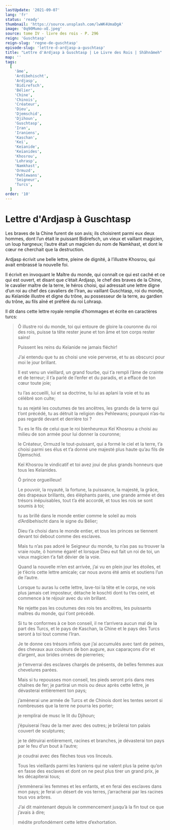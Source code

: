 ```yaml
---
lastUpdate: '2021-09-07'
lang: 'fr'
status: 'ready'
thumbnail: 'https://source.unsplash.com/lwWK4UmaDgA'
image: '0q90Mumo-xE.jpeg'
source: tome IV - livre des rois - P. 296
reign: 'Guschtasp'
reign-slug: 'regne-de-guschtasp'
episode-slug: 'lettre-d-ardjasp-a-guschtasp'
title: "Lettre d'Ardjasp à Guschtasp | Le Livre des Rois | Shâhnâmeh"
map: ''
tags:
  [
    'âme',
    'Ardibehischt',
    'Ardjasp',
    'Bidirefsch',
    'Bélier',
    'Chine',
    'Chinois',
    'Créateur',
    'Dieu',
    'Djemschid',
    'Djihoun',
    'Guschtasp',
    'Iran',
    'Iraniens',
    'Kaschan',
    'Keï',
    'Keïanide',
    'Keïanides',
    'Khosrou',
    'Lohrasp',
    'Namkhast',
    'Ormuzd',
    'Pehlewans',
    'Seigneur',
    'Turcs',
  ]
order: '10'
---
```


<!-- LTeX: language=fr -->

# Lettre d'Ardjasp à Guschtasp

Les braves de la Chine furent de son avis; ils choisirent parmi eux deux hommes, dont l’un était le puissant Bidirefsch, un vieux et vaillant magicien, un loup hargneux; l’autre était un magicien du nom de Namkhast, et dont le cœur ne cherchait que la destruction.

Ardjasp écrivit une belle lettre, pleine de dignité, à l’illustre Khosrou, qui avait embrassé la nouvelle foi.

Il écrivit en invoquant le Maître du monde, qui connaît ce qui est caché et ce qui est ouvert, et disant que c’était Ardjasp, le chef des braves de la Chine, le cavalier maître de la terre, le héros choisi, qui adressait une lettre digne d’un roi au chef des cavaliers de l’Iran, au vaillant Guschtasp, roi du monde, au Keïanide illustre et digne du trône, au possesseur de la terre, au gardien du trône, au fils aîné et préféré du roi Lohrasp.

Il dit dans cette lettre royale remplie d’hommages et écrite en caractères turcs:

> Ô illustre roi du monde, toi qui entoure de gloire la couronne du roi des rois, puisse ta tête rester jeune et ton âme et ton corps rester sains!
>
> Puissent les reins du Keïanide ne jamais fléchir!
>
> J’ai entendu que tu as choisi une voie perverse, et tu as obscurci pour moi le jour brillant.
>
> Il est venu un vieillard, un grand fourbe, qui t’a rempli l’âme de crainte et de terreur; il t’a parlé de l’enfer et du paradis, et a effacé de ton cœur toute joie;
>
> tu l’as accueilli, lui et sa doctrine, tu lui as aplani la voie et tu as célébré son culte;
>
> tu as rejeté les coutumes de tes ancêtres, les grands de la terre qui t’ont précédé, tu as détruit la religion des Pehlewans; pourquoi n’as-tu pas regardé devant et derrière toi ?
>
> Tu es le fils de celui que le roi bienheureux Keï Khosrou a choisi au milieu de son armée pour lui donner la couronne;
>
> le Créateur, Ormuzd le tout-puissant, qui a formé le ciel et la terre, t’a choisi parmi ses élus et t’a donné une majesté plus haute qu’au fils de Djemschid.
>
> Keï Khosrou le vindicatif et toi avez joui de plus grands honneurs que tous les Keïanides.
>
> Ô prince orgueilleux!
>
> Le pouvoir, la royauté, la fortune, la puissance, la majesté, la grâce, des drapeaux brillants, des éléphants parés, une grande armée et des trésors inépuisables, tout t’a été accordé, et tous les rois se sont soumis à toi;
>
> tu as brillé dans le monde entier comme le soleil au mois d’Ardibehischt dans le signe du Bélier;
>
> Dieu t’a choisi dans le monde entier, et tous les princes se tiennent devant toi debout comme des esclaves.
>
> Mais tu n’as pas adoré le Seigneur du monde,
> tu n’as pas su trouver la vraie route, ô homme égaré! et lorsque Dieu eut fait un roi de toi, un vieux magicien t’a fait dévier de la voie.
>
> Quand la nouvelle m’en est arrivée, j’ai vu en plein jour les étoiles, et je t’écris cette lettre amicale; car nous avons été amis et soutiens l’un de l’autre.
>
> Lorsque tu auras lu cette lettre, lave-toi la tête et le corps, ne vois plus jamais cet imposteur, détache le koschti dont tu t’es ceint, et commence à te réjouir avec du vin brillant.
>
> Ne rejette pas les coutumes des rois tes ancêtres, les puissants maîtres du monde, qui t’ont précédé.
>
> Si tu te conformes à ce bon conseil, il ne t’arrivera aucun mal de la part des Turcs, et le pays de Kaschan, la Chine et le pays des Turcs seront à toi tout comme l’Iran.
>
> Je te donne ces trésors infinis que j’ai accumulés avec tant de peines, des chevaux aux couleurs de bon augure, aux caparaçons d’or et d’argent, aux brides ornées de pierreries;
>
> je t’enverrai des esclaves chargés de présents, de belles femmes aux chevelures parées.
>
> Mais si tu repousses mon conseil, tes pieds seront pris dans mes chaînes de fer; je partirai un mois ou deux après cette lettre, je dévasterai entièrement ton pays;
>
> j’amènerai une armée de Turcs et de Chinois dont les tentes seront si nombreuses que la terre ne pourra les porter;
>
> je remplirai de musc le lit du Djihoun;
>
> j’épuiserai l’eau de la mer avec des outres; je brûlerai ton palais couvert de sculptures;
>
> je te détruirai entièrement, racines et branches, je dévasterai ton pays par le feu d’un bout à l’autre;
>
> je coudrai avec des flèches tous vos linceuls.
>
> Tous les vieillards parmi les Iraniens qui ne valent plus la peine qu’on en fasse des esclaves et dont on ne peut plus tirer un grand prix, je les décapiterai tous;
>
> j’emmènerai les femmes et les enfants, et en ferai des esclaves dans mon pays; je ferai un désert de vos terres, j’arracherai par les racines tous vos arbres.
>
> J’ai dit maintenant depuis le commencement jusqu’à la fin tout ce que j’avais à dire;
>
> médite profondément cette lettre d’exhortation.
